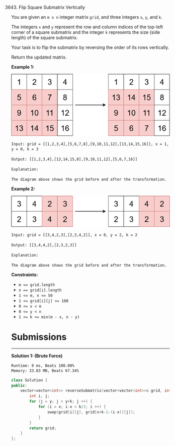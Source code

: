 3643. Flip Square Submatrix Vertically

You are given an `m x n` integer matrix `grid`, and three integers `x`, `y`, and `k`.

The integers `x` and `y` represent the row and column indices of the top-left corner of a square submatrix and the integer `k` represents the size (side length) of the square submatrix.

Your task is to flip the submatrix by reversing the order of its rows vertically.

Return the updated matrix.

 

**Example 1:**

![3643_gridexmdrawio.png](img/3643_gridexmdrawio.png)
```
Input: grid = [[1,2,3,4],[5,6,7,8],[9,10,11,12],[13,14,15,16]], x = 1, y = 0, k = 3

Output: [[1,2,3,4],[13,14,15,8],[9,10,11,12],[5,6,7,16]]

Explanation:

The diagram above shows the grid before and after the transformation.
```

**Example 2:**

![3643_gridexm2drawio.png](img/3643_gridexm2drawio.png)
```
Input: grid = [[3,4,2,3],[2,3,4,2]], x = 0, y = 2, k = 2

Output: [[3,4,4,2],[2,3,2,3]]

Explanation:

The diagram above shows the grid before and after the transformation.
```
 

**Constraints:**

* `m == grid.length`
* `n == grid[i].length`
* `1 <= m, n <= 50`
* `1 <= grid[i][j] <= 100`
* `0 <= x < m`
* `0 <= y < n`
* `1 <= k <= min(m - x, n - y)`

# Submissions
---
**Solution 1: (Brute Force)**
```
Runtime: 0 ms, Beats 100.00%
Memory: 33.83 MB, Beats 67.34%
```
```c++
class Solution {
public:
    vector<vector<int>> reverseSubmatrix(vector<vector<int>>& grid, int x, int y, int k) {
        int i, j;
        for (j = y; j < y+k; j ++) {
            for (i = x; i-x < k/2; i ++) {
                swap(grid[i][j], grid[x+k-1-(i-x)][j]);
            }
        }
        return grid;
    }
};
```
